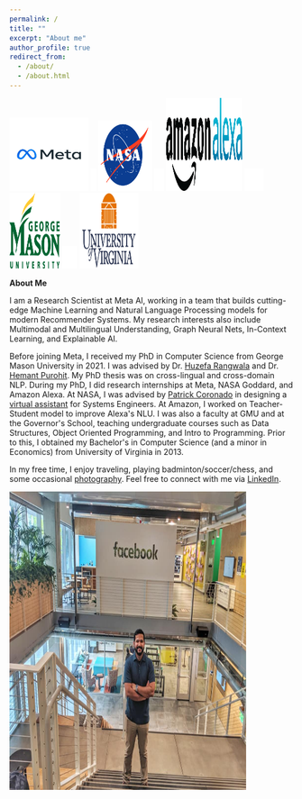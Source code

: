 ```yaml
---
permalink: /
title: ""
excerpt: "About me"
author_profile: true
redirect_from: 
  - /about/
  - /about.html
---
```


<img src='/images/meta_gif.gif' width="140" height="130">
<img src='/images/BLANK_ICON.png' width="10" height="40">
<img src='/images/nasa_logo.png' width="95" height="125">
<img src='/images/BLANK_ICON.png' width="17" height="40">
<img src='/images/alexa_icon2.png' width="135" height="165">
<img src='/images/BLANK_ICON.png' width="34" height="40">
<img src='/images/gmu_icon.png' width="90" height="135">
<img src='/images/BLANK_ICON.png' width="26" height="40"> 
<img src='/images/uva_logo.png' width="105" height="135">

**About Me**

I am a Research Scientist at Meta AI, working in a team that builds cutting-edge Machine Learning and Natural Language Processing models for modern Recommender Systems. My research interests also include Multimodal and Multilingual Understanding, Graph Neural Nets, In-Context Learning, and Explainable AI.

Before joining Meta, I received my PhD in Computer Science from George Mason University in 2021. I was advised by Dr. [Huzefa Rangwala](https://cs.gmu.edu/~hrangwal/) and Dr. [Hemant Purohit](https://mason.gmu.edu/~hpurohit/). My PhD thesis was on cross-lingual and cross-domain NLP. During my PhD, I did research internships at Meta, NASA Goddard, and Amazon Alexa. At NASA, I was advised by [Patrick Coronado](https://science.gsfc.nasa.gov/sed/bio/patrick.l.coronado) in designing a [virtual assistant](https://github.com/jitinkrishnan/NASA-SE) for Systems Engineers. At Amazon, I worked on Teacher-Student model to improve Alexa's NLU. I was also a faculty at GMU and at the Governor's School, teaching undergraduate courses such as Data Structures, Object Oriented Programming, and Intro to Programming. Prior to this, I obtained my Bachelor's in Computer Science (and a minor in Economics) from University of Virginia in 2013. 

In my free time, I enjoy traveling, playing badminton/soccer/chess, and some occasional [photography](https://www.instagram.com/jikri_photography/). Feel free to connect with me via [LinkedIn](https://www.linkedin.com/in/jitinkrishnan).

<img src='/images/fb_jitin.jpg' width="420" height="530">
